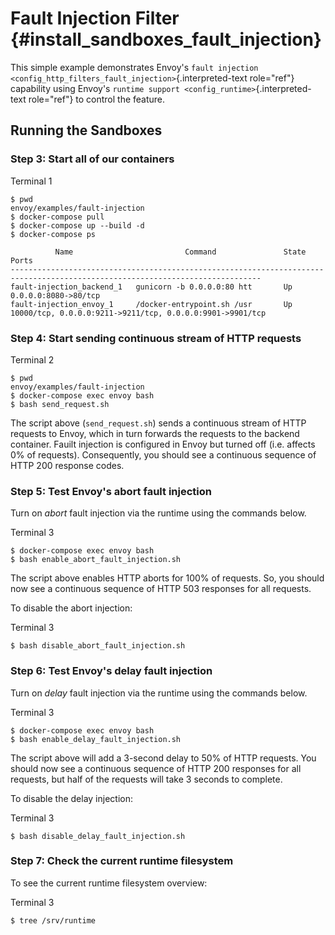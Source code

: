 Fault Injection Filter {#install_sandboxes_fault_injection}
======================

This simple example demonstrates Envoy\'s
`fault injection <config_http_filters_fault_injection>`{.interpreted-text
role="ref"} capability using Envoy\'s
`runtime support <config_runtime>`{.interpreted-text role="ref"} to
control the feature.

Running the Sandboxes
---------------------

### Step 3: Start all of our containers

Terminal 1

``` {.console}
$ pwd
envoy/examples/fault-injection
$ docker-compose pull
$ docker-compose up --build -d
$ docker-compose ps

          Name                         Command               State                             Ports
------------------------------------------------------------------------------------------------------------------------------
fault-injection_backend_1   gunicorn -b 0.0.0.0:80 htt       Up      0.0.0.0:8080->80/tcp
fault-injection_envoy_1     /docker-entrypoint.sh /usr       Up      10000/tcp, 0.0.0.0:9211->9211/tcp, 0.0.0.0:9901->9901/tcp
```

### Step 4: Start sending continuous stream of HTTP requests

Terminal 2

``` {.console}
$ pwd
envoy/examples/fault-injection
$ docker-compose exec envoy bash
$ bash send_request.sh
```

The script above (`send_request.sh`) sends a continuous stream of HTTP
requests to Envoy, which in turn forwards the requests to the backend
container. Fauilt injection is configured in Envoy but turned off (i.e.
affects 0% of requests). Consequently, you should see a continuous
sequence of HTTP 200 response codes.

### Step 5: Test Envoy\'s abort fault injection

Turn on *abort* fault injection via the runtime using the commands
below.

Terminal 3

``` {.console}
$ docker-compose exec envoy bash
$ bash enable_abort_fault_injection.sh
```

The script above enables HTTP aborts for 100% of requests. So, you
should now see a continuous sequence of HTTP 503 responses for all
requests.

To disable the abort injection:

Terminal 3

``` {.console}
$ bash disable_abort_fault_injection.sh
```

### Step 6: Test Envoy\'s delay fault injection

Turn on *delay* fault injection via the runtime using the commands
below.

Terminal 3

``` {.console}
$ docker-compose exec envoy bash
$ bash enable_delay_fault_injection.sh
```

The script above will add a 3-second delay to 50% of HTTP requests. You
should now see a continuous sequence of HTTP 200 responses for all
requests, but half of the requests will take 3 seconds to complete.

To disable the delay injection:

Terminal 3

``` {.console}
$ bash disable_delay_fault_injection.sh
```

### Step 7: Check the current runtime filesystem

To see the current runtime filesystem overview:

Terminal 3

``` {.console}
$ tree /srv/runtime
```
